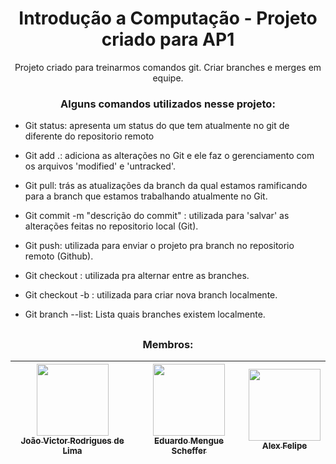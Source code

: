 <h1 align="center">Introdução a Computação - Projeto criado para AP1</h1>

<p align="center">Projeto criado para treinarmos comandos git. Criar branches e merges em equipe.</p>

<h3 align="center">Alguns comandos utilizados nesse projeto:</h3>

- <p align="left">Git status: apresenta um status do que tem atualmente no git de diferente do repositorio remoto</p>
- <p align="left">Git add .: adiciona as alterações no Git e ele faz o gerenciamento com os arquivos 'modified' e 'untracked'.</p>
- <p align="left">Git pull: trás as atualizações da branch da qual estamos ramificando para a branch que estamos trabalhando atualmente no Git.</p>
- <p align="left">Git commit -m "descrição do commit" : utilizada para 'salvar' as alterações feitas no repositorio local (Git).</p>
- <p align="left">Git push: utilizada para enviar o projeto pra branch no repositorio remoto (Github).</p>
- <p align="left">Git checkout <nome-da-branch>: utilizada pra alternar entre as branches.</p>
- <p align="left">Git checkout -b <nome-da-branch>: utilizada para criar nova branch localmente.</p>
- <p align="left">Git branch --list: Lista quais branches existem localmente.</p>

##

<h3 align="center">Membros:</h3>


| [<img src="https://media.licdn.com/dms/image/D4D03AQF2jr-N1SamBg/profile-displayphoto-shrink_800_800/0/1678360826496?e=1687996800&v=beta&t=1fjp81sLW7YR6ilKw5WrrpgGoBXHGa_m7Jctwqk1cYQ" width=115><br><sub>João Victor Rodrigues de Lima</sub>](https://github.com/joao9570) |  [<img src="https://media.licdn.com/dms/image/C4E03AQGhISvblHqsIg/profile-displayphoto-shrink_800_800/0/1655768213365?e=1687996800&v=beta&t=OodxE1aJLH-J2noFzfZcg2I6VfaPfLI0fDmie6C7cLw" width=115><br><sub>Eduardo Mengue Scheffer</sub>](https://github.com/eduardoscheffer) |  [<img src="https://avatars.githubusercontent.com/u/8989346?v=4" width=115><br><sub>Alex Felipe</sub>](https://github.com/alexfelipe) |
| :---: | :---: | :---: |
